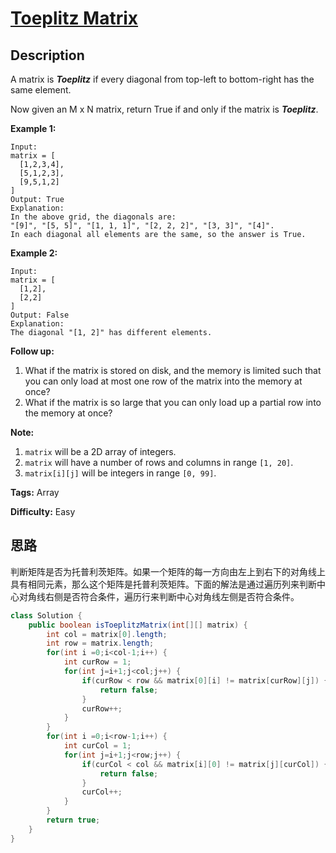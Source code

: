 # [Toeplitz Matrix][title]

## Description

A matrix is ***Toeplitz*** if every diagonal from top-left to bottom-right has the same element.

Now given an M x N matrix, return True if and only if the matrix is ***Toeplitz***.

**Example 1:**

```
Input:
matrix = [
  [1,2,3,4],
  [5,1,2,3],
  [9,5,1,2]
]
Output: True
Explanation:
In the above grid, the diagonals are:
"[9]", "[5, 5]", "[1, 1, 1]", "[2, 2, 2]", "[3, 3]", "[4]".
In each diagonal all elements are the same, so the answer is True.
```

**Example 2:**

```
Input:
matrix = [
  [1,2],
  [2,2]
]
Output: False
Explanation:
The diagonal "[1, 2]" has different elements.
```

**Follow up:**

1. What if the matrix is stored on disk, and the memory is limited such that you can only load at most one row of the matrix into the memory at once?
2. What if the matrix is so large that you can only load up a partial row into the memory at once?

**Note:**

1. `matrix` will be a 2D array of integers.
2. `matrix` will have a number of rows and columns in range `[1, 20]`.
3. `matrix[i][j]` will be integers in range `[0, 99]`.

**Tags:** Array

**Difficulty:** Easy

## 思路

判断矩阵是否为托普利茨矩阵。如果一个矩阵的每一方向由左上到右下的对角线上具有相同元素，那么这个矩阵是托普利茨矩阵。下面的解法是通过遍历列来判断中心对角线右侧是否符合条件，遍历行来判断中心对角线左侧是否符合条件。

``` java
class Solution {
    public boolean isToeplitzMatrix(int[][] matrix) {
        int col = matrix[0].length;
        int row = matrix.length;
        for(int i =0;i<col-1;i++) {
            int curRow = 1;
            for(int j=i+1;j<col;j++) {
                if(curRow < row && matrix[0][i] != matrix[curRow][j]) {
                    return false;
                }
                curRow++;
            }
        }
        for(int i =0;i<row-1;i++) {
            int curCol = 1;
            for(int j=i+1;j<row;j++) {
                if(curCol < col && matrix[i][0] != matrix[j][curCol]) {
                    return false;
                }
                curCol++;
            }
        }
        return true;
    }
}
```


[title]: https://leetcode.com/problems/toeplitz-matrix
